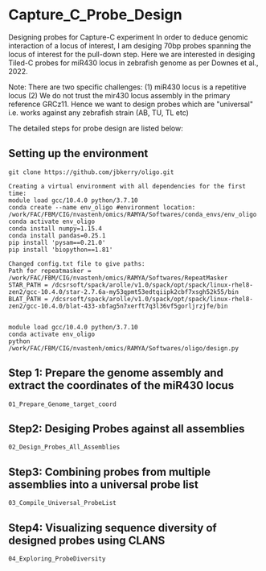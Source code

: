 # Capture_C_Probe_Design
Designing probes for Capture-C experiment
In order to deduce genomic interaction of a locus of interest, I am desiging 70bp probes spanning the locus of interest for the pull-down step. Here we are interested in desiging Tiled-C probes for miR430 locus in zebrafish genome as per Downes et al., 2022. 

Note: There are two specific challenges:
(1) miR430 locus is a repetitive locus
(2) We do not trust the mir430 locus assembly in the primary reference GRCz11. Hence we want to design probes which are "universal" i.e. works against any zebrafish strain (AB, TU, TL etc)

The detailed steps for probe design are listed below:

Setting up the environment
-
```
git clone https://github.com/jbkerry/oligo.git

Creating a virtual environment with all dependencies for the first time:
module load gcc/10.4.0 python/3.7.10
conda create --name env_oligo #environment location: /work/FAC/FBM/CIG/nvastenh/omics/RAMYA/Softwares/conda_envs/env_oligo
conda activate env_oligo
conda install numpy=1.15.4
conda install pandas=0.25.1
pip install 'pysam==0.21.0'
pip install 'biopython==1.81'

Changed config.txt file to give paths:
Path for repeatmasker = /work/FAC/FBM/CIG/nvastenh/omics/RAMYA/Softwares/RepeatMasker
STAR_PATH = /dcsrsoft/spack/arolle/v1.0/spack/opt/spack/linux-rhel8-zen2/gcc-10.4.0/star-2.7.6a-my53qpmt53edtqiipk2cbf7xsgh52k55/bin
BLAT_PATH = /dcsrsoft/spack/arolle/v1.0/spack/opt/spack/linux-rhel8-zen2/gcc-10.4.0/blat-433-xbfag5n7xerft7q3l36vf5gorljrzjfe/bin


module load gcc/10.4.0 python/3.7.10
conda activate env_oligo
python /work/FAC/FBM/CIG/nvastenh/omics/RAMYA/Softwares/oligo/design.py

```

Step 1: Prepare the genome assembly and extract the coordinates of the miR430 locus 
-
```
01_Prepare_Genome_target_coord
```

Step2: Desiging Probes against all assemblies
-
```
02_Design_Probes_All_Assemblies
```
Step3: Combining probes from multiple assemblies into a universal probe list
-
```
03_Compile_Universal_ProbeList
```
Step4: Visualizing sequence diversity of designed probes using CLANS
-
```
04_Exploring_ProbeDiversity
```
